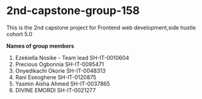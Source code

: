 # 2nd-capstone-group-158
This is the 2nd capstone project for Frontend web development,side hustle cohort 5.0

**Names of group members**
1. Ezekiella Nosike  - Team lead
   SH-IT-0010604
2. Precious Ogbonnia
   SH-IT-0095471
3. Onyedikachi Okorie
   SH-IT-0048313
4. Rani Eseoghene 
   SH-IT-0120875
5. Yasmin Aisha Ahmed 
   SH-IT-0037865
6. DIVINE EMORDI
   SH-IT-0021277
